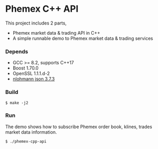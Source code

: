 # Phemex C++ API
This project includes 2 parts,
* Phemex market data & trading API in C++
* A simple runnable demo to Phemex market data & trading services

### Depends

* GCC >= 8.2, supports C++17
* Boost 1.70.0
* OpenSSL 1.1.1.d-2
* [nlohmann json 3.7.3](https://github.com/nlohmann/json)

### Build
```
$ make -j2
```

### Run
The demo shows how to subscribe Phemex order book, klines, trades market data information.

```
$ ./phemex-cpp-api
```
